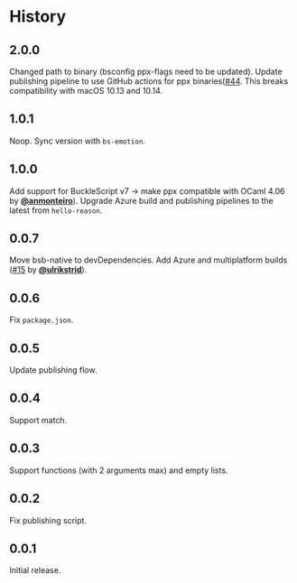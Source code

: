# History

## 2.0.0

Changed path to binary (bsconfig ppx-flags need to be updated).
Update publishing pipeline to use GitHub actions for ppx binaries([#44](https://github.com/ahrefs/bs-emotion/pull/44). This breaks compatibility with macOS 10.13 and 10.14.

## 1.0.1

Noop. Sync version with `bs-emotion`.

## 1.0.0

Add support for BuckleScript v7 -> make ppx compatible with OCaml 4.06 by
**[@anmonteiro](https://github.com/anmonteiro)**).
Upgrade Azure build and publishing pipelines to the latest from `hello-reason`.

## 0.0.7

Move bsb-native to devDependencies. Add Azure and multiplatform builds ([#15](https://github.com/ahrefs/bs-emotion/pull/15) by **[@ulrikstrid](https://github.com/ulrikstrid)**).

## 0.0.6
Fix `package.json`.

## 0.0.5
Update publishing flow.

## 0.0.4
Support match.

## 0.0.3
Support functions (with 2 arguments max) and empty lists.

## 0.0.2
Fix publishing script.

## 0.0.1
Initial release.
